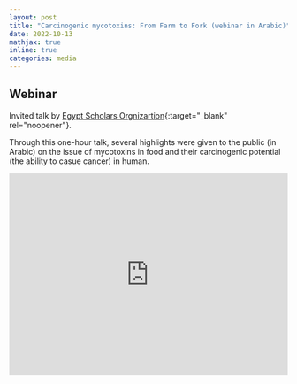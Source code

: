 ```yaml
---
layout: post
title: "Carcinogenic mycotoxins: From Farm to Fork (webinar in Arabic)"
date: 2022-10-13
mathjax: true
inline: true
categories: media
---
```


## Webinar

Invited talk by [Egypt Scholars Orgnizartion](https://egyptscholars.org/){:target="_blank" rel="noopener"}.

Through this one-hour talk, several highlights were given to the public (in Arabic) on the issue of mycotoxins in food and their carcinogenic potential (the ability to casue cancer) in human. 

<div style="text-align:center">
<iframe width="100%" height="365" src="https://www.youtube.com/embed/ZGtk-ZGcPPE" title="YouTube video player" frameborder="0" allow="accelerometer; autoplay; clipboard-write; encrypted-media; gyroscope; picture-in-picture" allowfullscreen></iframe>
</div>
